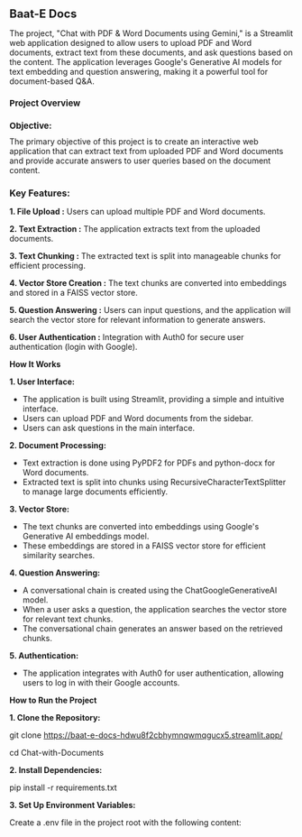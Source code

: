 <h1 style="font-size: 20px;"><b>Baat-E Docs</b></h1>

The project, "Chat with PDF & Word Documents using Gemini," is a Streamlit web application designed to allow users to upload PDF and Word documents, extract text from these documents, and ask questions based on the content. The application leverages Google's Generative AI models for text embedding and question answering, making it a powerful tool for document-based Q&A.

<h1 style="font-size: 15px;"><b>Project Overview</b></h1>
<h1 style="font-size: 15px;"><b>Objective:</b></h1>
The primary objective of this project is to create an interactive web application that can extract text from uploaded PDF and Word documents and provide accurate answers to user queries based on the document content.

<h1 style="font-size: 16px;"><b>Key Features:</b></h1>

**1. File Upload :** Users can upload multiple PDF and Word documents.

**2. Text Extraction :** The application extracts text from the uploaded documents.

**3. Text Chunking :** The extracted text is split into manageable chunks for efficient processing.

**4. Vector Store Creation :** The text chunks are converted into embeddings and stored in a FAISS vector store.

**5. Question Answering :** Users can input questions, and the application will search the vector store for relevant information to generate answers.

**6. User Authentication :** Integration with Auth0 for secure user authentication (login with Google).

**How It Works**

**1. User Interface:**

* The application is built using Streamlit, providing a simple and intuitive interface.
* Users can upload PDF and Word documents from the sidebar.
* Users can ask questions in the main interface.
  
**2. Document Processing:**

* Text extraction is done using PyPDF2 for PDFs and python-docx for Word documents.
* Extracted text is split into chunks using RecursiveCharacterTextSplitter to manage large documents efficiently.

**3. Vector Store:**

* The text chunks are converted into embeddings using Google's Generative AI embeddings model.
* These embeddings are stored in a FAISS vector store for efficient similarity searches.

**4. Question Answering:**

* A conversational chain is created using the ChatGoogleGenerativeAI model.
* When a user asks a question, the application searches the vector store for relevant text chunks.
* The conversational chain generates an answer based on the retrieved chunks.

**5. Authentication:**

* The application integrates with Auth0 for user authentication, allowing users to log in with their Google accounts.

**How to Run the Project**

**1. Clone the Repository:**

git clone https://baat-e-docs-hdwu8f2cbhymnqwmqgucx5.streamlit.app/

cd Chat-with-Documents

**2. Install Dependencies:**

pip install -r requirements.txt

**3. Set Up Environment Variables:**

Create a .env file in the project root with the following content:
